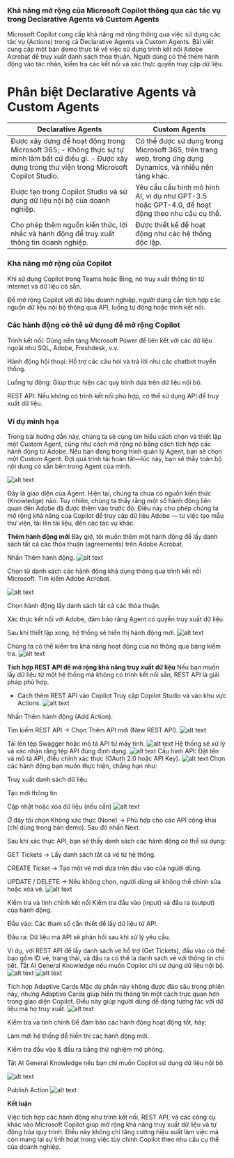 ### Khả năng mở rộng của Microsoft Copilot thông qua các tác vụ trong Declarative Agents và Custom Agents

Microsoft Copilot cung cấp khả năng mở rộng thông qua việc sử dụng các tác vụ (Actions) trong cả Declarative Agents và Custom Agents. Bài viết cung cấp một bản demo thực tế về việc sử dụng trình kết nối Adobe Acrobat để truy xuất danh sách thỏa thuận. Người dùng có thể thêm hành động vào tác nhân, kiểm tra các kết nối và xác thực quyền truy cập dữ liệu.

# Phân biệt Declarative Agents và Custom Agents

| **Declarative Agents**                                                                                                                                     | **Custom Agents**                                                                                         |
| ---------------------------------------------------------------------------------------------------------------------------------------------------------- | --------------------------------------------------------------------------------------------------------- |
| Được xây dựng để hoạt động trong Microsoft 365; - Không thực sự tự mình làm bất cứ điều gì. - Được xây dựng trong thư viện trong Microsoft Copilot Studio. | Có thể được sử dụng trong Microsoft 365, trên trang web, trong ứng dụng Dynamics, và nhiều nền tảng khác. |
| Được tạo trong Copilot Studio và sử dụng dữ liệu nội bộ của doanh nghiệp.                                                                                  | Yêu cầu cấu hình mô hình AI, ví dụ như GPT-3.5 hoặc GPT-4.0, để hoạt động theo nhu cầu cụ thể.            |
| Cho phép thêm nguồn kiến thức, lời nhắc và hành động để truy xuất thông tin doanh nghiệp.                                                                  | Được thiết kế để hoạt động như các hệ thống độc lập.                                                      |

### Khả năng mở rộng của Copilot

Khi sử dụng Copilot trong Teams hoặc Bing, nó truy xuất thông tin từ internet và dữ liệu có sẵn.

Để mở rộng Copilot với dữ liệu doanh nghiệp, người dùng cần tích hợp các nguồn dữ liệu nội bộ thông qua API, luồng tự động hoặc trình kết nối.

### Các hành động có thể sử dụng để mở rộng Copilot

Trình kết nối: Dùng nền tảng Microsoft Power để liên kết với các dữ liệu ngoài như SQL, Adobe, Freshdesk, v.v.

Hành động hội thoại: Hỗ trợ các câu hỏi và trả lời như các chatbot truyền thống.

Luồng tự động: Giúp thực hiện các quy trình dựa trên dữ liệu nội bộ.

REST API: Nếu không có trình kết nối phù hợp, có thể sử dụng API để truy xuất dữ liệu.

### Ví dụ minh họa

Trong bài hướng dẫn này, chúng ta sẽ cùng tìm hiểu cách chọn và thiết lập một Custom Agent, cũng như cách mở rộng nó bằng cách tích hợp các hành động từ Adobe.
Nếu bạn đang trong trình quản lý Agent, bạn sẽ chọn một Custom Agent. Đợi quá trình tải hoàn tất—lúc này, bạn sẽ thấy toàn bộ nội dung có sẵn bên trong Agent của mình.

![alt text](screenshot-01JQXZZJHQFMFV7WX9GRG9J1PT.png)

Đây là giao diện của Agent. Hiện tại, chúng ta chưa có nguồn kiến thức (Knowledge) nào. Tuy nhiên, chúng ta thấy rằng một số hành động liên quan đến Adobe đã được thêm vào trước đó. Điều này cho phép chúng ta mở rộng khả năng của Copilot để truy cập dữ liệu Adobe — từ việc tạo mẫu thư viện, tải lên tài liệu, đến các tác vụ khác.

**Thêm hành động mới**
Bây giờ, tôi muốn thêm một hành động để lấy danh sách tất cả các thỏa thuận (agreements) trên Adobe Acrobat.

Nhấn Thêm hành động.
![alt text](screenshot-01JQXZZJHQFMFV7WX9GRG9J1PT-1.png)

Chọn từ danh sách các hành động khả dụng thông qua trình kết nối Microsoft. Tìm kiếm Adobe Acrobat.

![alt text](screenshot-01JQYATJAVFNYBZ1Q2G2XVN2K4-1.png)

Chọn hành động lấy danh sách tất cả các thỏa thuận.

Xác thực kết nối với Adobe, đảm bảo rằng Agent có quyền truy xuất dữ liệu.

Sau khi thiết lập xong, hệ thống sẽ hiển thị hành động mới.
![alt text](screenshot-01JQY0B7ZB3SKQHZ5GX0R981TX-1.png)

Chúng ta có thể kiểm tra khả năng hoạt động của nó thông qua bảng kiểm tra.
![alt text](screenshot-01JQY0BFHFBD3XH1K38N3BH5J3.png)

**Tích hợp REST API để mở rộng khả năng truy xuất dữ liệu**
Nếu bạn muốn lấy dữ liệu từ một hệ thống mà không có trình kết nối sẵn, REST API là giải pháp phù hợp.

- Cách thêm REST API vào Copilot
  Truy cập Copilot Studio và vào khu vực Actions.
  ![alt text](screenshot-01JQY0D3VJ8128KVTN9EQ171C5.png)

Nhấn Thêm hành động (Add Action).

Tìm kiếm REST API → Chọn Thêm API mới (New REST API).
![alt text](screenshot-01JQY0DRR5W0MMPQ47YZ3XH3DE.png)

Tải lên tệp Swagger hoặc mô tả API từ máy tính.
![alt text](03.04.2025_21.22.03_REC.gif)
Hệ thống sẽ xử lý và xác nhận rằng tệp API đúng định dạng.
![alt text](screenshot-01JQY0MTXPKDQVXZMKYXQM65TY-1.png)
Cấu hình API: Đặt tên và mô tả API, điều chỉnh xác thực (OAuth 2.0 hoặc API Key).
![alt text](screenshot-01JQY0R8HM2559S4NH3BH03GMH.png)
Chọn các hành động bạn muốn thực hiện, chẳng hạn như:

Truy xuất danh sách dữ liệu

Tạo mới thông tin

Cập nhật hoặc xóa dữ liệu (nếu cần)
![alt text](screenshot-01JQY0Q9K18MP5WEH60VKMP8H3.png)

Ở đây tôi chọn Không xác thực (None) → Phù hợp cho các API công khai (chỉ dùng trong bản demo). Sau đó nhấn Next.

Sau khi xác thực API, bạn sẽ thấy danh sách các hành động có thể sử dụng:

GET Tickets → Lấy danh sách tất cả vé từ hệ thống.

CREATE Ticket → Tạo một vé mới dựa trên đầu vào của người dùng.

UPDATE / DELETE → Nếu không chọn, người dùng sẽ không thể chỉnh sửa hoặc xóa vé.
![alt text](screenshot-01JQY0TRVY011FHTPHER8RNE0Q.png)

Kiểm tra và tinh chỉnh kết nối
Kiểm tra đầu vào (input) và đầu ra (output) của hành động.

Đầu vào: Các tham số cần thiết để lấy dữ liệu từ API.

Đầu ra: Dữ liệu mà API sẽ phản hồi sau khi xử lý yêu cầu.

Ví dụ, với REST API để lấy danh sách vé hỗ trợ (Get Tickets), đầu vào có thể bao gồm ID vé, trạng thái, và đầu ra có thể là danh sách vé với thông tin chi tiết.
Tắt AI General Knowledge nếu muốn Copilot chỉ sử dụng dữ liệu nội bộ.
![alt text](screenshot-01JQY0XNSDJKCPKXYJ8QAF8VB9.png)
![alt text](screenshot-01JQY0XYHEV07475GF41QF0KJT.png)

Tích hợp Adaptive Cards
Mặc dù phần này không được đào sâu trong phiên này, nhưng Adaptive Cards giúp hiển thị thông tin một cách trực quan hơn trong giao diện Copilot. Điều này giúp người dùng dễ dàng tương tác với dữ liệu mà họ truy xuất.
![alt text](screenshot-01JQY0YEF0S0BMBPKQNQF0GKBA.png)

Kiểm tra và tinh chỉnh
Để đảm bảo các hành động hoạt động tốt, hãy:

Làm mới hệ thống để hiển thị các hành động mới.

Kiểm tra đầu vào & đầu ra bằng thử nghiệm mô phỏng.

Tắt AI General Knowledge nếu bạn chỉ muốn Copilot sử dụng dữ liệu nội bộ.

![alt text](screenshot-01JQY15GZYFVS0XEFCDEDHNZEJ.png)

Publish Action
![alt text](screenshot-01JQY15Q4HF4CWF2S3QA00B2AW.png)

**Kết luận**

Việc tích hợp các hành động như trình kết nối, REST API, và các công cụ khác vào Microsoft Copilot giúp mở rộng khả năng truy xuất dữ liệu và tự động hóa quy trình. Điều này không chỉ tăng cường hiệu suất làm việc mà còn mang lại sự linh hoạt trong việc tùy chỉnh Copilot theo nhu cầu cụ thể của doanh nghiệp.
